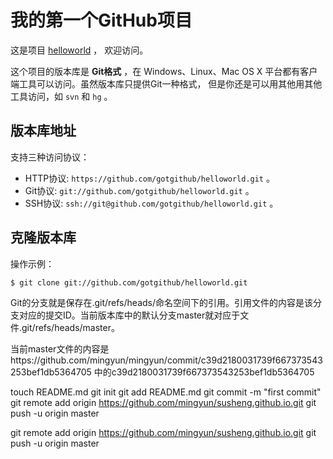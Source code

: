 # 我的第一个GitHub项目

这是项目 [helloworld](https://github.com/gotgithub/helloworld) ，
欢迎访问。

这个项目的版本库是 **Git格式** ，在 Windows、Linux、Mac OS X
平台都有客户端工具可以访问。虽然版本库只提供Git一种格式，
但是你还是可以用其他用其他工具访问，如 ``svn`` 和 ``hg`` 。

## 版本库地址

支持三种访问协议：

* HTTP协议: `https://github.com/gotgithub/helloworld.git` 。
* Git协议: `git://github.com/gotgithub/helloworld.git` 。
* SSH协议: `ssh://git@github.com/gotgithub/helloworld.git` 。

## 克隆版本库

操作示例：

    $ git clone git://github.com/gotgithub/helloworld.git


Git的分支就是保存在.git/refs/heads/命名空间下的引用。引用文件的内容是该分支对应的提交ID。当前版本库中的默认分支master就对应于文件.git/refs/heads/master。

当前master文件的内容是https://github.com/mingyun/mingyun/commit/c39d2180031739f667373543253bef1db5364705
中的c39d2180031739f667373543253bef1db5364705



touch README.md
git init
git add README.md
git commit -m "first commit"
git remote add origin https://github.com/mingyun/susheng.github.io.git
git push -u origin master

git remote add origin https://github.com/mingyun/susheng.github.io.git
git push -u origin master
